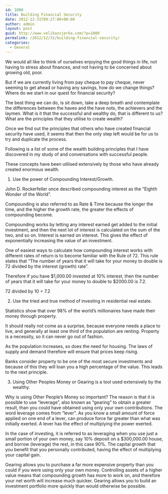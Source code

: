 ```yaml
---
id: 1080
title: Building Financial Security
date: 2012-12-31T09:27:00+00:00
author: admin
layout: post
guid: http://www.velikazvjerka.com/?p=1080
permalink: /2012/12/31/building-financial-security/
categories:
  - General
---
```

We would all like to think of ourselves enjoying the good things in life, not having to stress about finances, and not having to be concerned about growing old, poor.

But if we are currently living from pay cheque to pay cheque, never seeming to get ahead or having any savings, how do we change things? Where do we start in our quest for financial security?

The best thing we can do, is sit down, take a deep breath and contemplate the differences between the haves and the have nots, the achievers and the laymen. What is it that the successful and wealthy do, that is different to us? What are the principles that they utilise to create wealth?

Once we find out the principles that others who have created financial security have used, it seems that then the only step left would be for us to try and duplicate the process.

Following is a list of some of the wealth building principles that I have discovered in my study of and conversations with successful people.

These concepts have been utilised extensively by those who have already created enormous wealth.

1. Use the power of Compounding Interest/Growth.
  
John D. Rockerfeller once described compounding interest as the “Eighth Wonder of the World”.

Compounding is also referred to as Rate & Time because the longer the time, and the higher the growth rate, the greater the effects of compounding become.

Compounding works by letting any interest earned get added to the initial investment, and then the next lot of interest is calculated on the sum of the two, and so on. Interest is earned on interest. This gives the effect of exponentially increasing the value of an investment.

One of easiest ways to calculate how compounding interest works with different rates of return is to become familiar with the Rule of 72. This rule states that “The number of years that it will take for your money to double is 72 divided by the interest (growth) rate”.
  
Therefore if you have $1,000.00 invested at 10% interest, then the number of years that it will take for your money to double to $2000.00 is 7.2.
  
72 divided by 10 = 7.2

2. Use the tried and true method of investing in residential real estate.
  
Statistics show that over 98% of the world’s millionaires have made their money through property.

It should really not come as a surprise, because everyone needs a place to live, and generally at least one third of the population are renting. Property is a necessity, so it can never go out of fashion.

As the population increases, so does the need for housing. The laws of supply and demand therefore will ensure that prices keep rising.

Banks consider property to be one of the most secure investments and because of this they will loan you a high percentage of the value. This leads to the next principle.
  
3. Using Other Peoples Money or Gearing is a tool used extensively by the wealthy.
  
Why is using Other People’s Money so important? The reason is that it is possible to use “leverage”, also known as “gearing” to obtain a greater result, than you could have obtained using only your own contributions. The word leverage comes from “lever”. As you know a small amount of force applied on one end of a lever, can produce force far greater than what was initially exerted. A lever has the effect of multiplying the power exerted.

In the case of investing, it is referred to as leveraging when you use just a small portion of your own money, say 10% deposit on a $300,000.00 house, and borrow (leverage) the rest, in this case 90%. The capital growth that you benefit that you personally contributed, having the effect of multiplying your capital gain.

Gearing allows you to purchase a far more expensive property than you could if you were using only your own money. Controlling assets of a higher value means that compounding growth has more to work on, and therefore your net worth will increase much quicker. Gearing allows you to build an investment portfolio more quickly than would otherwise be possible.